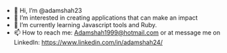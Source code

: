 - 👋 Hi, I’m @adamshah23
- 👀 I’m interested in creating applications that can make an impact 
- 🌱 I’m currently learning Javascript tools and Ruby.
- 📫 How to reach me: Adamshah1999@hotmail.com or at message me on LinkedIn: https://www.linkedin.com/in/adamshah24/ 

<!---
adamshah23/adamshah23 is a ✨ special ✨ repository because its `README.md` (this file) appears on your GitHub profile.
You can click the Preview link to take a look at your changes.
--->
